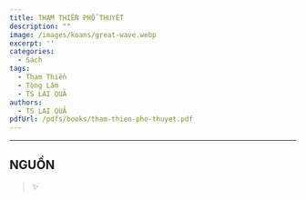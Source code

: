 ```yaml
---
title: THAM THIỀN PHỔ THUYẾT
description: ""
image: /images/koans/great-wave.webp
excerpt: ''
categories:
  - Sách
tags:
  - Tham Thiền
  - Tòng Lâm
  - TS LAI QUẢ
authors:
  - TS LAI QUẢ
pdfUrl: /pdfs/books/tham-thien-pho-thuyet.pdf
---
```


<hr class="blog-rule" />

## NGUỒN

> ✨
